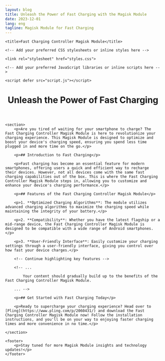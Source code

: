```yaml
---
layout: blog
title: Unleash the Power of Fast Charging with the Magisk Module
date: 2023-12-01
lang: eng
tagline: Magisk Module for Fast Charging
---
```


<!DOCTYPE html>
<html lang="en">

<head>
    <meta charset="UTF-8">
    <meta name="viewport" content="width=device-width, initial-scale=1.0">
    <meta name="description" content="Explore the world of fast charging with the Fast Charging Controller Magisk Module. Supercharge your device and enhance your charging experience.">
    <meta name="keywords" content="Fast Charging, Magisk Module, Android, Smartphone, Technology">
    <meta name="author" content="Your Name">

    <title>Fast Charging Controller Magisk Module</title>

    <!-- Add your preferred CSS stylesheets or inline styles here -->

    <link rel="stylesheet" href="styles.css">

    <!-- Add your preferred JavaScript libraries or inline scripts here -->

    <script defer src="script.js"></script>

</head>

<body>
    <header>
        <h1>Unleash the Power of Fast Charging</h1>
    </header>

    <section>
        <p>Are you tired of waiting for your smartphone to charge? The Fast Charging Controller Magisk Module is here to revolutionize your charging experience. This Magisk Module is designed to optimize and boost your device's charging speed, ensuring you spend less time plugged in and more time on the go.</p>

        <p>## Introduction to Fast Charging</p>

        <p>Fast charging has become an essential feature for modern smartphones, offering users a quick and efficient way to recharge their devices. However, not all devices come with the same fast charging capabilities out of the box. This is where the Fast Charging Controller Magisk Module steps in, allowing you to customize and enhance your device's charging performance.</p>

        <p>## Features of the Fast Charging Controller Magisk Module</p>

        <p>1. **Optimized Charging Algorithms**: The module utilizes advanced charging algorithms to maximize the charging speed while maintaining the integrity of your battery.</p>

        <p>2. **Compatibility**: Whether you have the latest flagship or a mid-range device, the Fast Charging Controller Magisk Module is designed to be compatible with a wide range of Android smartphones.</p>

        <p>3. **User-Friendly Interface**: Easily customize your charging settings through a user-friendly interface, giving you control over how fast your device charges.</p>

        <!-- Continue highlighting key features -->

        <!-- ...

            Your content should gradually build up to the benefits of the Fast Charging Controller Magisk Module.

        ... -->

        <p>## Get Started with Fast Charging Today</p>

        <p>Ready to supercharge your charging experience? Head over to [Pling](https://www.pling.com/p/2060431/) and download the Fast Charging Controller Magisk Module now! Follow the installation instructions, and you'll be on your way to enjoying faster charging times and more convenience in no time.</p>

    </section>

    <footer>
        <p>Stay tuned for more Magisk Module insights and technology updates!</p>
    </footer>
</body>

</html>
